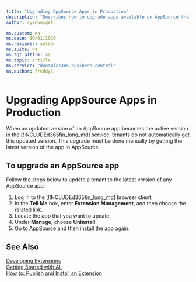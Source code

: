 ```yaml
---
title: "Upgrading AppSource Apps in Production"
description: "Describes how to upgrade apps available on AppSource that are already in running in production."
author: ryanweigel

ms.custom: na
ms.date: 10/01/2020
ms.reviewer: solsen
ms.suite: na
ms.tgt_pltfrm: na
ms.topic: article
ms.service: "dynamics365-business-central"
ms.author: freddyk
---
```


# Upgrading AppSource Apps in Production
When an updated version of an AppSource app becomes the active version in the [!INCLUDE[d365fin_long_md](includes/d365fin_long_md.md)] service, tenants do not automatically get this updated version. This upgrade must be done manually by getting the latest version of the app in AppSource. 

## To upgrade an AppSource app
Follow the steps below to update a tenant to the latest version of any AppSource app.

1. Log in to the [!INCLUDE[d365fin_long_md](includes/d365fin_long_md.md)] browser client.
2. In the **Tell Me** box, enter **Extension Management**, and then choose the related link.
3. Locate the app that you want to update.
4. Under **Manage**, choose **Uninstall**.
5. Go to [AppSource](https://appsource.microsoft.com/marketplace/apps?product=dynamics-365%3Bdynamics-365-business-central&page=1) and then install the app again.  

## See Also  

[Developing Extensions](devenv-dev-overview.md)  
[Getting Started with AL](devenv-get-started.md)  
[How to: Publish and Install an Extension](devenv-how-publish-and-install-an-extension-v2.md)  
